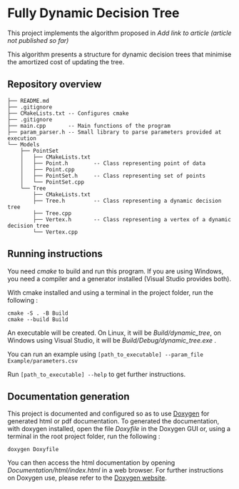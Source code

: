 # Fully Dynamic Decision Tree

This project implements the algorithm proposed in *Add link to article (article not published so far)*

This algorithm presents a structure for dynamic decision trees that minimise the amortized cost of updating the tree.

## Repository overview

```
├── README.md
├── .gitignore
├── CMakeLists.txt -- Configures cmake
├── .gitignore
├── main.cpp       -- Main functions of the program
├── param_parser.h -- Small library to parse parameters provided at execution
└── Models
    ├── PointSet
	│   ├── CMakeLists.txt
	│   ├── Point.h        -- Class representing point of data
	│   ├── Point.cpp
	│   ├── PointSet.h     -- Class representing set of points
	│   └── PointSet.cpp
    └── Tree
	    ├── CMakeLists.txt
	    ├── Tree.h         -- Class representing a dynamic decision tree
	    ├── Tree.cpp
	    ├── Vertex.h       -- Class representing a vertex of a dynamic decision tree
	    └── Vertex.cpp
```

## Running instructions

You need *cmake* to build and run this program. If you are using Windows, you need a compiler and a generator installed (Visual Studio provides both).

With cmake installed and using a terminal in the project folder, run the following :

```
cmake -S . -B Build
cmake --build Build
```

An executable will be created. On Linux, it will be *Build/dynamic_tree*, on Windows using Visual Studio, it will be *Build/Debug/dynamic_tree.exe* . 

You can run an example using `[path_to_executable] --param_file Example/parameters.csv`

Run `[path_to_executable] --help` to get further instructions.

## Documentation generation

This project is documented and configured so as to use [Doxygen](https://www.doxygen.nl/index.html) for generated html or pdf documentation. To generated the documentation, with doxygen installed, open the file *Doxyfile* in the Doxygen GUI or, using a terminal in the root project folder, run the following :

```
doxygen Doxyfile
```

You can then access the html documentation by opening *Documentation/html/index.html* in a web browser. For further instructions on Doxygen use, please refer to the [Doxygen website](https://www.doxygen.nl/index.html).